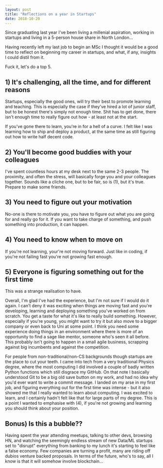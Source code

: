 ```yaml
---
layout: post
title: "Reflections on a year in Startups"
date: 2018-10-20
---
```


Since graduating last year I've been living a millenial aspiration, working in startups
and living in a 5-person house share in North London...

Having recently left my last job to begin an MSc I thought it would be a good time to
reflect on beginning my career in startups, and what, if any, insights I could distil
from it.

Fuck it, let's do a top 5.

## 1) It's challenging, all the time, and for different reasons
Startups, especially the good ones, will try their best to promote learning and teaching.
This is especially the case if they've hired a lot of junior staff, but to be honest
there's simply not enough time. Shit has to get done, there isn't enough time to really
figure out how - at least not at the start.

If you've gone there to learn, you're in for a hell of a curve. I felt like I was learning
how to ship and deploy a product, at the same time as still figuring out how to write half
decent code.

## 2) You'll become good buddies with your colleagues
I've spent countless hours at my desk next to the same 2-3 people. The proximity, and often
the stress, will basically forge you and your colleagues together. Sounds like a cliche one, 
but to be fair, so is (1), but it's true. Prepare to make some friends.

## 3) You need to figure out your motivation
No-one is there to motivate you, you have to figure out what you are going for and really go
for it. If you want to take charge of something, and push something into production, it
can happen. 

## 4) You need to know when to move on
If you're not learning, your're not moving forward. Just like in coding, if you're not failing
fast you're not growing fast enough.

## 5) Everyone is figuring something out for the first time
This was a strange realisation to have. 

Overall, I'm glad I've had the experience, but I'm not sure if I would do it again. I can't
deny it was exciting when things are moving fast and you're developing, learning and deploying
something you've worked on from scratch. You get a taste for what it's like to really build
something. However, especially if you're young, you might want to try it but also move to a
bigger company or even back to Uni at some point. I think you need some experience doing things
in an environment where there is more of an opportunity to find a sage like mentor, someone who's
seen it all before. This probably isn't going to happen in a small agile business, scrapping
against big incumbents and against the competition.

For people from non-traditional/non-CS backgrounds though startups are the place to cut your
teeth. I came into tech from a very traditional Physics degree, where the most computing I
did involved a couple of badly written Python functions which still disgrace my GitHub. On that
note I basically understood Git to be a big old save button on my work, and had no idea why you'd
ever want to write a commit message. I landed on my arse in my first job, and figuring everything
out for the first time was intense - but it also showed me that I really wanted to learn about
computing. I was excited to learn, and I certainly hadn't felt like that for large parts of my
degree. This is a point I wanted to emphasise with (4), if you're not growing and learning you
should think about your position.

## Bonus) Is this a bubble??
Having spent the year attending meetups, talking to other devs, browsing HN, and watching
the seemingly endless stream of new Data/ML startups set to "disrupt" everything from banking
to my lunch it's starting to feel like a false economy. Few companies are turning a profit,
many are riding off dubios venture backed proposals. In terms of the future, who's to say,
all I know is that it will somehow involve blockchain...
 
